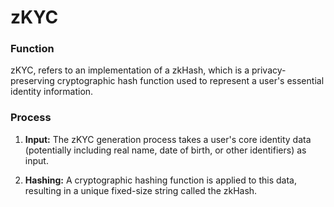 # zKYC

### **Function**

zKYC, refers to an implementation of a zkHash, which is a privacy-preserving cryptographic hash function used to represent a user's essential identity information.

### **Process**

1.  **Input:**  The zKYC generation process takes a user's core identity data (potentially including real name, date of birth, or other identifiers) as input.


2. **Hashing:** A cryptographic hashing function is applied to this data, resulting in a unique fixed-size string called the zkHash.
